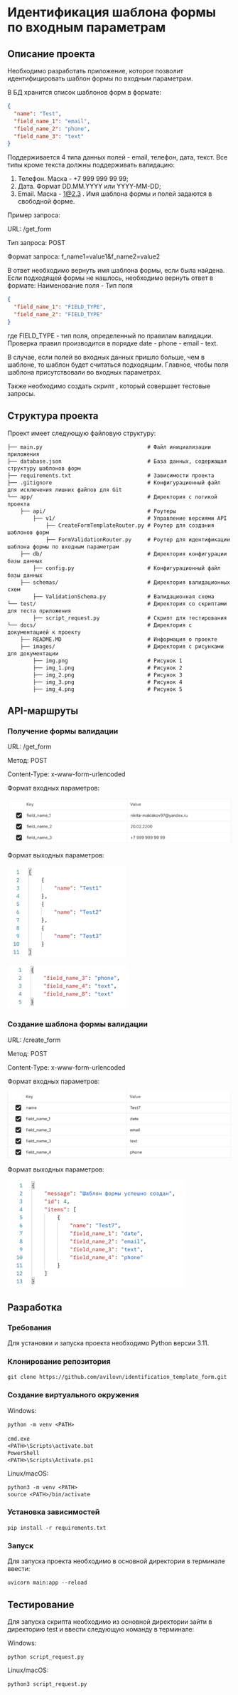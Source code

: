 # Идентификация шаблона формы по входным параметрам

## Описание проекта
Необходимо разработать приложение, которое позволит идентифицировать шаблон формы по входным параметрам.

В БД хранится список шаблонов форм в формате:
```json
{
  "name": "Test",
  "field_name_1": "email",
  "field_name_2": "phone",
  "field_name_3": "text"
}
```
Поддерживается 4 типа данных полей - email, телефон, дата, текст.
Все типы кроме текста должны поддерживать валидацию:
1. Телефон. Маска - +7 999 999 99 99;
2. Дата. Формат DD.MM.YYYY или YYYY-MM-DD;
3. Email. Маска - 1@2.3 .
Имя шаблона формы и полей задаются в свободной форме.

Пример запроса:

URL: /get_form

Тип запроса: POST

Формат запроса: 
f_name1=value1&f_name2=value2

В ответ необходимо вернуть имя шаблона формы, если была найдена.
Если подходящей формы не нашлось, необходимо вернуть ответ в формате:
Наименование поля - Тип поля
```json
{
  "field_name_1": "FIELD_TYPE",
  "field_name_2": "FIELD_TYPE"
}
```
где FIELD_TYPE - тип поля, определенный по правилам валидации.
Проверка правил производится в порядке date - phone - email - text.

В случае, если полей во входных данных пришло больше, чем в шаблоне, то шаблон будет считаться подходящим. Главное, чтобы поля шаблона присутствовали во входных параметрах.

Также необходимо создать скрипт , который совершает тестовые запросы.

## Структура проекта
Проект имеет следующую файловую структуру:
```text
├── main.py                                 # Файл инициализации приложения
├── database.json                           # База данных, содержащая структуру шаблонов форм
├── requirements.txt                        # Зависимости проекта
├── .gitignore                              # Конфигурационный файл для исключения лишних файлов для Git
└── app/                                    # Директория c логикой проекта  
    ├── api/                                # Роутеры
        ├── v1/                             # Управление версиями API
            ├── CreateFormTemplateRouter.py # Роутер для создания шаблонов форм
            ├── FormValidationRouter.py     # Роутер для идентификации шаблона формы по входным параметрам
    ├── db/                                 # Директория конфигурации базы данных
        ├── config.py                       # Конфигурационный файл базы данных
    ├── schemas/                            # Директория валидационных схем
        ├── ValidationSchema.py             # Валидационная схема
└── test/                                   # Директория со скриптами для теста приложения
        ├── script_request.py               # Скрипт для тестирования
└── docs/                                   # Директория с документацией к проекту
    ├── README.MD                           # Информация о проекте
    ├── images/                             # Директория с рисунками для документации
        ├── img.png                         # Рисунок 1        
        ├── img_1.png                       # Рисунок 2        
        ├── img_2.png                       # Рисунок 3        
        ├── img_3.png                       # Рисунок 4        
        ├── img_4.png                       # Рисунок 5        
```

## API-маршруты
### Получение формы валидации
URL: /get_form

Метод: POST

Content-Type: x-www-form-urlencoded

Формат входных параметров:

![img.png](images/img.png)

Формат выходных параметров:

![img_1.png](images/img_1.png)

![img_2.png](images/img_2.png)
### Создание шаблона формы валидации
URL: /create_form

Метод: POST

Content-Type: x-www-form-urlencoded

Формат входных параметров:

![img_3.png](images/img_3.png)

Формат выходных параметров:

![img_4.png](images/img_4.png)

## Разработка
### Требования
Для установки и запуска проекта необходимо Python версии 3.11.

### Клонирование репозитория
```text
git clone https://github.com/avilovn/identification_template_form.git
```

### Создание виртуального окружения
Windows:
```text
python -m venv <PATH>

cmd.exe
<PATH>\Scripts\activate.bat
PowerShell
<PATH>\Scripts\Activate.ps1
```
Linux/macOS:
```text
python3 -m venv <PATH>
source <PATH>/bin/activate
```

### Установка зависимостей
```text
pip install -r requirements.txt
```
### Запуск
Для запуска проекта необходимо в основной директории в терминале ввести:
```text
uvicorn main:app --reload
```
## Тестирование
Для запуска скрипта необходимо из основной директории зайти в директорию test и ввести следующую команду в терминале:

Windows:
```text
python script_request.py
```
Linux/macOS:
```text
python3 script_request.py
```

